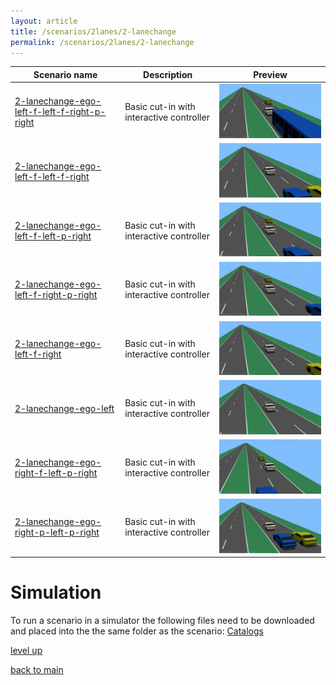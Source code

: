 ```yaml
---
layout: article
title: /scenarios/2lanes/2-lanechange
permalink: /scenarios/2lanes/2-lanechange
---
```

| Scenario name  | Description |  Preview | 
| ------------- | ------------- | --------- |
| [2-lanechange-ego-left-f-left-f-right-p-right](/scenarios/2lanes/2-lanechange/2-lanechange-ego-left-f-left-f-right-p-right.xosc)  | Basic cut-in with interactive controller  |  ![image](2-lanechange-ego-left-f-left-f-right-p-right.gif)  | 
| [2-lanechange-ego-left-f-left-f-right](/scenarios/2lanes/2-lanechange/2-lanechange-ego-left-f-left-f-right.xosc)  |   |  ![image](2-lanechange-ego-left-f-left-f-right.gif)  | 
| [2-lanechange-ego-left-f-left-p-right](/scenarios/2lanes/2-lanechange/2-lanechange-ego-left-f-left-p-right.xosc)  | Basic cut-in with interactive controller  |  ![image](2-lanechange-ego-left-f-left-p-right.gif)  | 
| [2-lanechange-ego-left-f-right-p-right](/scenarios/2lanes/2-lanechange/2-lanechange-ego-left-f-right-p-right.xosc)  | Basic cut-in with interactive controller  |  ![image](2-lanechange-ego-left-f-right-p-right.gif)  | 
| [2-lanechange-ego-left-f-right](/scenarios/2lanes/2-lanechange/2-lanechange-ego-left-f-right.xosc)  | Basic cut-in with interactive controller  |  ![image](2-lanechange-ego-left-f-right.gif)  | 
| [2-lanechange-ego-left](/scenarios/2lanes/2-lanechange/2-lanechange-ego-left.xosc)  | Basic cut-in with interactive controller  |  ![image](2-lanechange-ego-left.gif)  | 
| [2-lanechange-ego-right-f-left-p-right](/scenarios/2lanes/2-lanechange/2-lanechange-ego-right-f-left-p-right.xosc)  | Basic cut-in with interactive controller  |  ![image](2-lanechange-ego-right-f-left-p-right.gif)  | 
| [2-lanechange-ego-right-p-left-p-right](/scenarios/2lanes/2-lanechange/2-lanechange-ego-right-p-left-p-right.xosc)  | Basic cut-in with interactive controller  |  ![image](2-lanechange-ego-right-p-left-p-right.gif)  | 

# Simulation

To run a scenario in a simulator the following files need to be downloaded and placed into the the same folder as the scenario: [Catalogs](/Catalogs)

[level up](../)

[back to main](/)

